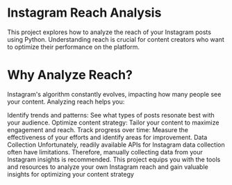 # Instagram Reach Analysis
This project explores how to analyze the reach of your Instagram posts using Python. Understanding reach is crucial for content creators who want to optimize their performance on the platform.

# Why Analyze Reach?
Instagram's algorithm constantly evolves, impacting how many people see your content. Analyzing reach helps you:

Identify trends and patterns: See what types of posts resonate best with your audience.
Optimize content strategy: Tailor your content to maximize engagement and reach.
Track progress over time: Measure the effectiveness of your efforts and identify areas for improvement.
Data Collection
Unfortunately, readily available APIs for Instagram data collection often have limitations. Therefore, manually collecting data from your Instagram insights is recommended.
This project equips you with the tools and resources to analyze your own Instagram reach and gain valuable insights for optimizing your content strategy
